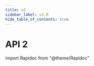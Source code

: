 ```yaml
---
title: v2
sidebar_label: v2.0
hide_table_of_contents: true
---
```


# API 2

import Rapidoc from "@theme/Rapidoc"

<Rapidoc apiUrl="/v2.0/cardfactory">
</Rapidoc>
